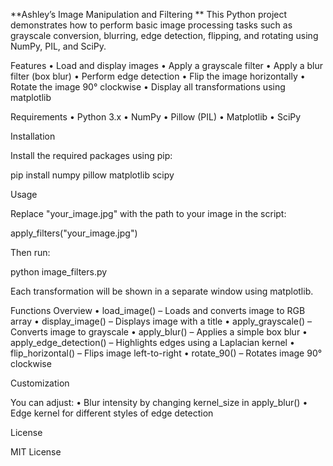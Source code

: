 **Ashley’s Image Manipulation and Filtering
**
This Python project demonstrates how to perform basic image processing tasks such as grayscale conversion, blurring, edge detection, flipping, and rotating using NumPy, PIL, and SciPy.

Features
	•	Load and display images
	•	Apply a grayscale filter
	•	Apply a blur filter (box blur)
	•	Perform edge detection
	•	Flip the image horizontally
	•	Rotate the image 90° clockwise
	•	Display all transformations using matplotlib

Requirements
	•	Python 3.x
	•	NumPy
	•	Pillow (PIL)
	•	Matplotlib
	•	SciPy

Installation

Install the required packages using pip:

pip install numpy pillow matplotlib scipy

Usage

Replace "your_image.jpg" with the path to your image in the script:

apply_filters("your_image.jpg")

Then run:

python image_filters.py

Each transformation will be shown in a separate window using matplotlib.

Functions Overview
	•	load_image() – Loads and converts image to RGB array
	•	display_image() – Displays image with a title
	•	apply_grayscale() – Converts image to grayscale
	•	apply_blur() – Applies a simple box blur
	•	apply_edge_detection() – Highlights edges using a Laplacian kernel
	•	flip_horizontal() – Flips image left-to-right
	•	rotate_90() – Rotates image 90° clockwise

Customization

You can adjust:
	•	Blur intensity by changing kernel_size in apply_blur()
	•	Edge kernel for different styles of edge detection

License

MIT License
